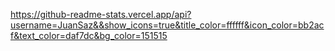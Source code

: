 https://github-readme-stats.vercel.app/api?username=JuanSaz&&show_icons=true&title_color=ffffff&icon_color=bb2acf&text_color=daf7dc&bg_color=151515
